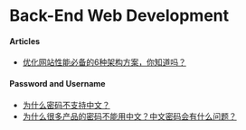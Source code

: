# Back-End Web Development

#### Articles
* [优化网站性能必备的6种架构方案，你知道吗？](http://www.jianshu.com/p/bf431f8159bd)

#### Password and Username
* [为什么密码不支持中文？](https://www.zhihu.com/question/20715055)
* [为什么很多产品的密码不能用中文？中文密码会有什么问题？](https://www.zhihu.com/question/20291884)
